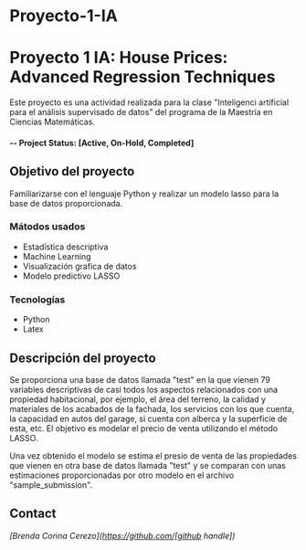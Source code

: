 # Proyecto-1-IA

# Proyecto 1 IA: House Prices: Advanced Regression Techniques
Este proyecto es una actividad realizada para la clase "Inteligenci artificial para el análisis supervisado de datos" del programa de la Maestría en Ciencias Matemáticas.

#### -- Project Status: [Active, On-Hold, Completed]

## Objetivo del proyecto
Familiarizarse con el lenguaje Python y realizar un modelo lasso para la base de datos proporcionada.

### Mátodos usados
* Estadística descriptiva
* Machine Learning
* Visualización grafica de datos
* Modelo predictivo LASSO

### Tecnologías

* Python
* Latex

## Descripción del proyecto
Se proporciona una base de datos llamada "test" en la que vienen 79 variables descriptivas de casi todos los aspectos relacionados con una propiedad habitacional, por ejemplo, el área del terreno, la calidad y materiales de los acabados de la fachada, los servicios con los que cuenta, la capacidad en autos del garage, si cuenta con alberca y la superficie de esta, etc. El objetivo es modelar el precio de venta utilizando el método LASSO.


Una vez obtenido el modelo se estima el presio de venta de las propiedades que vienen en otra base de datos llamada "test" y se comparan con unas estimaciones proporcionadas por otro modelo en el archivo "sample_submission".

## Contact
*[Brenda Corina Cerezo](https://github.com/[github handle])*